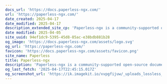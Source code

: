 ```yaml
---
docs_url: 'https://docs.paperless-ngx.com/'
url: 'https://paperless-ngx.com/'
date_created: 2025-04-17
date_modified: 2025-04-17
description_extended_site_cp: 'Paperless-ngx is a community-supported open-source document management system that transforms your physical documents into a searchable online archive so you can keep, well, less paper.'
date modified: 2025-04-05
site_uuid: 94ef1dc9-5395-45d8-85ac-e38bdb881b28
og_image: 'https://docs.paperless-ngx.com/assets/logo.svg'
og_url: 'https://paperless-ngx.com/'
favicon: 'https://docs.paperless-ngx.com/assets/favicon.png'
site_name: Paperless
title: Paperless-ngx
description: 'Paperless-ngx is a community-supported open-source document management system that transforms your physical documents into a searchable online archive so you can keep, well, less paper.'
og_last_fetch: '2025-04-17T22:45:15.017Z'
og_screenshot_url: 'https://ik.imagekit.io/xvpgfijuw/_uploads_lossless_screenshots_20250527_Paperless-ngx_og_screenshot.jpeg'
---
```


